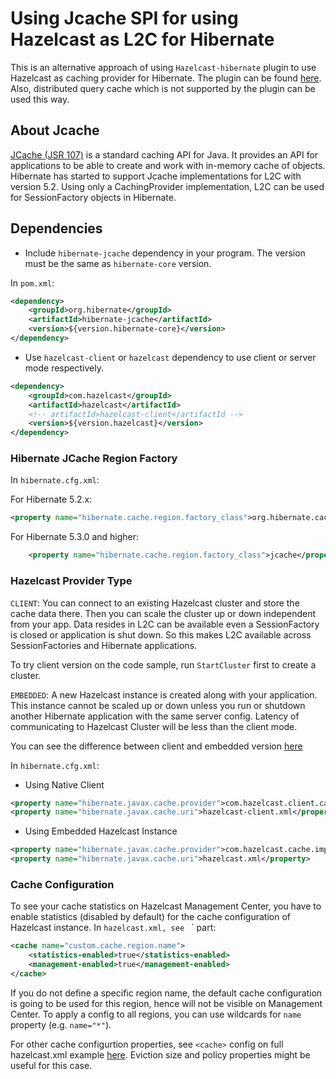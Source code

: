 # Using Jcache SPI for using Hazelcast as L2C for Hibernate

This is an alternative approach of using `Hazelcast-hibernate` plugin to use Hazelcast as caching provider for Hibernate.
The plugin can be found [here](https://www.github.com/hazelcast/hazelcast-hibernate5). Also, distributed query cache 
which is not supported by the plugin can be used this way. 

## About Jcache

[JCache (JSR 107)](https://www.javadoc.io/doc/javax.cache/cache-api/1.1.1) is a standard caching API for Java. 
It provides an API for applications to be able to create and work with in-memory cache of objects. Hibernate has 
started to support Jcache implementations for L2C with version 5.2. Using only a CachingProvider implementation,
L2C can be used for SessionFactory objects in Hibernate. 

## Dependencies

- Include `hibernate-jcache` dependency in your program. The version must be the same as 
`hibernate-core` version. 

In `pom.xml`:
```xml
<dependency>
    <groupId>org.hibernate</groupId>
    <artifactId>hibernate-jcache</artifactId>
    <version>${version.hibernate-core}</version>
</dependency>
```

- Use `hazelcast-client` or `hazelcast` dependency to use client or server mode respectively.
```xml
<dependency>
    <groupId>com.hazelcast</groupId>
    <artifactId>hazelcast</artifactId>
    <!-- artifactId>hazelcast-client</artifactId -->
    <version>${version.hazelcast}</version>
</dependency>

```  

### Hibernate JCache Region Factory 

In `hibernate.cfg.xml`:

For Hibernate 5.2.x:
```xml
<property name="hibernate.cache.region.factory_class">org.hibernate.cache.jcache.JCacheRegionFactory</property>
```

For Hibernate 5.3.0 and higher:
```xml
    <property name="hibernate.cache.region.factory_class">jcache</property>
```
### Hazelcast Provider Type


`CLIENT`: You can connect to an existing Hazelcast cluster and store the cache data there. Then you can scale the cluster
up or down independent from your app. Data resides in L2C can be available even a SessionFactory is closed
or application is shut down. So this makes L2C available across SessionFactories and Hibernate applications. 

To try client version on the code sample, run `StartCluster` first to create a cluster.
            
`EMBEDDED`: A new Hazelcast instance is created along with your application. This instance cannot be scaled up or 
down unless you run or shutdown another Hibernate application with the same server config. Latency of communicating to 
Hazelcast Cluster will be less than the client mode.
          
You can see the difference between client and embedded version [here](https://hazelcast.zendesk.com/hc/en-us/articles/115004441586-What-s-the-difference-between-client-server-vs-embedded-topologies-)

In `hibernate.cfg.xml`:
- Using Native Client
```xml
<property name="hibernate.javax.cache.provider">com.hazelcast.client.cache.impl.HazelcastClientCachingProvider</property>
<property name="hibernate.javax.cache.uri">hazelcast-client.xml</property>
```

- Using Embedded Hazelcast Instance
```xml
<property name="hibernate.javax.cache.provider">com.hazelcast.cache.impl.HazelcastServerCachingProvider</property>
<property name="hibernate.javax.cache.uri">hazelcast.xml</property>
```

### Cache Configuration

To see your cache statistics on Hazelcast Management Center, you have to enable statistics 
(disabled by default) for the cache configuration of Hazelcast instance. 
In `hazelcast.xml, see ` <cache>` part:

```xml
<cache name="custom.cache.region.name">
    <statistics-enabled>true</statistics-enabled>
    <management-enabled>true</management-enabled>
</cache> 
```

If you do not define a specific region name, the default cache configuration is going to be
used for this region, hence will not be visible on Management Center. To apply
a config to all regions, you can use wildcards for `name` property (e.g. `name="*"`). 

For other cache configurtion properties, see `<cache>` config on full hazelcast.xml example 
[here](https://github.com/hazelcast/hazelcast/blob/b90190b38324fbea8b9e5e26a5285ef9d39d0efd/hazelcast/src/main/resources/hazelcast-full-example.xml#L1615).
Eviction size and policy properties might be useful for this case.


 

